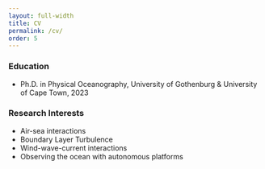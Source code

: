 ```yaml
---
layout: full-width
title: CV
permalink: /cv/
order: 5
---
```


### Education
- Ph.D. in Physical Oceanography, University of Gothenburg & University of Cape Town, 2023

### Research Interests
- Air-sea interactions
- Boundary Layer Turbulence 
- Wind-wave-current interactions
- Observing the ocean with autonomous platforms
